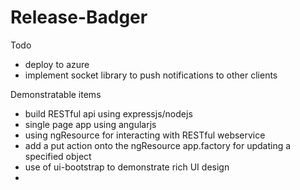 # Release-Badger

Todo
* deploy to azure
* implement socket library to push notifications to other clients

Demonstratable items
* build RESTful api using expressjs/nodejs
* single page app using angularjs
* using ngResource for interacting with RESTful webservice
* add a put action onto the ngResource app.factory for updating a specified object
* use of ui-bootstrap to demonstrate rich UI design
* 
